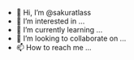 - 👋 Hi, I’m @sakuratlass
- 👀 I’m interested in ...
- 🌱 I’m currently learning ...
- 💞️ I’m looking to collaborate on ...
- 📫 How to reach me ...

<!---
sakuratlass/sakuratlass is a ✨ special ✨ repository because its `README.md` (this file) appears on your GitHub profile.
You can click the Preview link to take a look at your changes.
--->
